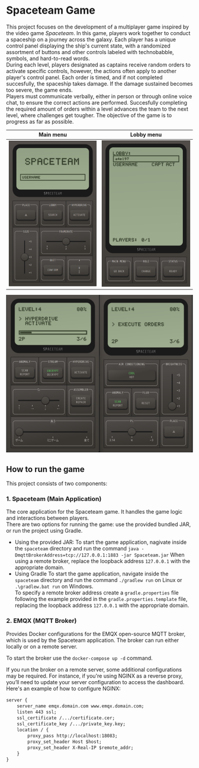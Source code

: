# Spaceteam Game
This project focuses on the development of a multiplayer game inspired by the video game *Spaceteam*. In this game, players work together to conduct a spaceship on a journey across the galaxy. Each player has a unique control panel displaying the ship's current state, with a randomized assortment of buttons and other controls labeled with technobabble, symbols, and hard-to-read words.\
During each level, players designated as captains receive random orders to activate specific controls, however, the actions often apply to another player's control panel. Each order is timed, and if not completed succesfully, the spaceship takes damage. If the damage sustained becomes too severe, the game ends.\
Players must communicate verbally, either in person or through online voice chat, to ensure the correct actions are performed.
Succesfully completing the required amount of orders within a level advances the team to the next level, where challenges get tougher. The objective of the game is to progress as far as possible.

Main menu             |  Lobby menu
:-------------------------:|:-------------------------:
![](./pictures/menu.png)  |  ![](./pictures/lobby.png)

![gameplay](./pictures/gameplay.png)

## How to run the game
This project consists of two components:

### 1. Spaceteam (Main Application)
The core application for the Spaceteam game. It handles the game logic and interactions between players.\
There are two options for running the game: use the provided bundled JAR, or run the project using Gradle.
- Using the provided JAR:
    To start the game application, nagivate inside the ```spaceteam``` directory and run the command ```java -DmqttBrokerAddress=tcp://127.0.0.1:1883 -jar Spaceteam.jar```
    When using a remote broker, replace the loopback address ```127.0.0.1``` with the appropriate domain.
- Using Gradle
    To start the game application, navigate inside the ```spaceteam``` directory and run the command ```./gradlew run``` on Linux or ```.\gradlew.bat run``` on Windows.\
    To specify a remote broker address create a ```gradle.properties``` file following the example provided in the ```gradle.properties.template``` file, replacing the loopback address ```127.0.0.1``` with the appropriate domain.

### 2. EMQX (MQTT Broker)
Provides Docker configurations for the EMQX open-source MQTT broker, which is used by the Spaceteam application. The broker can run either locally or on a remote server.

To start the broker use the ```docker-compose up -d``` command.

If you run the broker on a remote server, some additional configurations may be required. For instance, if you're using NGINX as a reverse proxy, you’ll need to update your server configuration to access the dashboard. Here's an example of how to configure NGINX:

```nginx
server {
    server_name emqx.domain.com www.emqx.domain.com;
    listen 443 ssl;
    ssl_certificate /.../certificate.cer;
    ssl_certificate_key /.../private_key.key;
    location / {
        proxy_pass http://localhost:18083;
        proxy_set_header Host $host;
        proxy_set_header X-Real-IP $remote_addr;
    }
}
```
